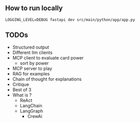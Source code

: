 ## How to run locally

```shell
LOGGING_LEVEL=DEBUG fastapi dev src/main/python/app/app.py
```

## TODOs
- Structured output
- Different llm clients
- MCP client to evaluate card power
  - sort by power
- MCP server to play
- RAG for examples
- Chain of thought for explanations
- Critique
- Best of 3
- What is ?
    - ReAct
    - LangChain
    - LangGraph
      - CrewAi
